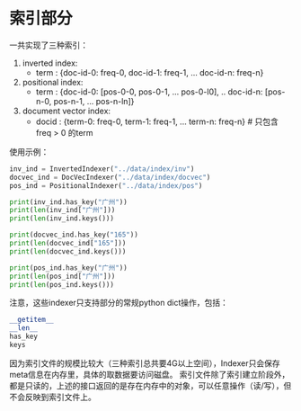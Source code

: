 # 索引部分

一共实现了三种索引：

1. inverted index:
    - term : {doc-id-0: freq-0, doc-id-1: freq-1, ... doc-id-n: freq-n}
2. positional index:
    - term : {doc-id-0: [pos-0-0, pos-0-1, ... pos-0-l0], .. doc-id-n: [pos-n-0, pos-n-1, ... pos-n-ln]}
3. document vector index:
    - docid : {term-0: freq-0, term-1: freq-1, ... term-n: freq-n} # 只包含 freq > 0 的term

使用示例：

```python
inv_ind = InvertedIndexer("../data/index/inv")
docvec_ind = DocVecIndexer("../data/index/docvec")
pos_ind = PositionalIndexer("../data/index/pos")

print(inv_ind.has_key("广州"))
print(len(inv_ind["广州"]))
print(len(inv_ind.keys()))

print(docvec_ind.has_key("165"))
print(len(docvec_ind["165"]))
print(len(docvec_ind.keys()))

print(pos_ind.has_key("广州"))
print(len(pos_ind["广州"]))
print(len(pos_ind.keys()))
```

注意，这些indexer只支持部分的常规python dict操作，包括：

```python
__getitem__
__len__
has_key
keys
```

因为索引文件的规模比较大（三种索引总共要4G以上空间），Indexer只会保存meta信息在内存里，具体的取数据要访问磁盘。
索引文件除了索引建立阶段外，都是只读的，上述的接口返回的是存在内存中的对象，可以任意操作（读/写），但不会反映到索引文件上。